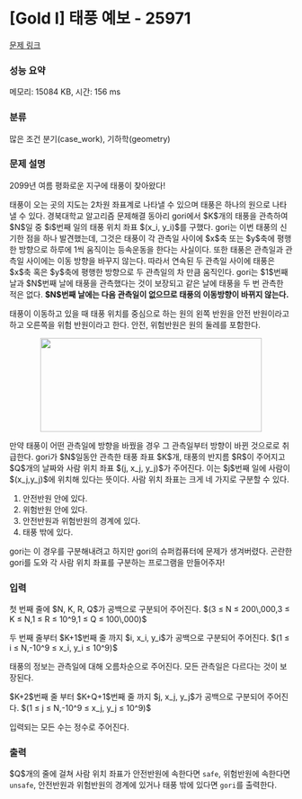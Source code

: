 # [Gold I] 태풍 예보 - 25971 

[문제 링크](https://www.acmicpc.net/problem/25971) 

### 성능 요약

메모리: 15084 KB, 시간: 156 ms

### 분류

많은 조건 분기(case_work), 기하학(geometry)

### 문제 설명

<p>2099년 여름 평화로운 지구에 태풍이 찾아왔다!</p>

<p>태풍이 오는 곳의 지도는 2차원 좌표계로 나타낼 수 있으며 태풍은 하나의 원으로 나타낼 수 있다. 경북대학교 알고리즘 문제해결 동아리 gori에서 $K$개의 태풍을 관측하여 $N$일 중 $i$번째 일의 태풍 위치 좌표 $(x_i, y_i)$를 구했다. gori는 이번 태풍의 신기한 점을 하나 발견했는데, 그것은 태풍이 각 관측일 사이에 $x$축 또는 $y$축에 평행한 방향으로 하루에 1씩 움직이는 등속운동을 한다는 사실이다. 또한 태풍은 관측일과 관측일 사이에는 이동 방향을 바꾸지 않는다. 따라서 연속된 두 관측일 사이에 태풍은 $x$축 혹은 $y$축에 평행한 방향으로 두 관측일의 차 만큼 움직인다. gori는 $1$번째 날과 $N$번째 날에 태풍을 관측했다는 것이 보장되고 같은 날에 태풍을 두 번 관측한 적은 없다. <strong>$N$번째 날에는 다음 관측일이 없으므로 태풍의 이동방향이 바뀌지 않는다.</strong></p>

<p>태풍이 이동하고 있을 때 태풍 위치를 중심으로 하는 원의 왼쪽 반원을 안전 반원이라고 하고 오른쪽을 위험 반원이라고 한다. 안전, 위험반원은 원의 둘레를 포함한다.</p>

<p style="text-align: center;"><img alt="" src="" style="width: 394px; height: 167px;"></p>

<p>만약 태풍이 어떤 관측일에 방향을 바꿨을 경우 그 관측일부터 방향이 바뀐 것으로로 취급한다. gori가 $N$일동안 관측한 태풍 좌표 $K$개, 태풍의 반지름 $R$이 주어지고 $Q$개의 날짜와 사람 위치 좌표 $(j, x_j, y_j)$가 주어진다. 이는 $j$번째 일에 사람이 $(x_j,y_j)$에 위치해 있다는 뜻이다. 사람 위치 좌표는 크게 네 가지로 구분할 수 있다.</p>

<ol>
	<li>안전반원 안에 있다.</li>
	<li>위험반원 안에 있다.</li>
	<li>안전반원과 위험반원의 경계에 있다.</li>
	<li>태풍 밖에 있다.</li>
</ol>

<p>gori는 이 경우를 구분해내려고 하지만 gori의 슈퍼컴퓨터에 문제가 생겨버렸다. 곤란한 gori를 도와 각 사람 위치 좌표를 구분하는 프로그램을 만들어주자!</p>

### 입력 

 <p>첫 번째 줄에 $N, K, R, Q$가 공백으로 구분되어 주어진다. $(3 ≤ N ≤ 200\,000,3 ≤ K ≤ N,1 ≤ R ≤ 10^9,1 ≤ Q ≤ 100\,000)$</p>

<p>두 번째 줄부터 $K+1$번째 줄 까지 $i, x_i, y_i$가 공백으로 구분되어 주어진다. $(1 ≤ i ≤ N,-10^9 ≤ x_i, y_i ≤ 10^9)$</p>

<p>태풍의 정보는 관측일에 대해 오름차순으로 주어진다. 모든 관측일은 다르다는 것이 보장된다.</p>

<p>$K+2$번째 줄 부터 $K+Q+1$번째 줄 까지 $j, x_j, y_j$가 공백으로 구분되어 주어진다. $(1 ≤ j ≤ N,-10^9 ≤ x_j, y_j ≤ 10^9)$</p>

<p>입력되는 모든 수는 정수로 주어진다.</p>

### 출력 

 <p>$Q$개의 줄에 걸쳐 사람 위치 좌표가 안전반원에 속한다면 <code>safe</code>, 위험반원에 속한다면 <code>unsafe</code>, 안전반원과 위험반원의 경계에 있거나 태풍 밖에 있다면 <code>gori</code>를 출력한다.</p>

